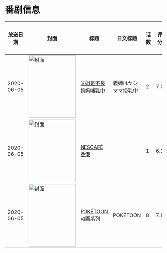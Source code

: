 # 番剧信息

|放送日期|封面|标题|日文标题|话数|评分|评分人数|
|---|---|---|---|---|---|---|
|2020-06-05|<img src="/img/no_icon_subject.png" alt="封面" style="width:150px;height:200px;object-fit:cover;">|[义姐是不良妈妈哺乳中](https://bangumi.tv/subject/305740)|義姉はヤンママ授乳中|2|7.0|824人评分|
|2020-06-05|<img src="//lain.bgm.tv/pic/cover/c/bb/06/308280_QL9dp.jpg" alt="封面" style="width:150px;height:200px;object-fit:cover;">|[NESCAFÉ 香港](https://bangumi.tv/subject/308280)||1|6.1|169人评分|
|2020-06-05|<img src="//lain.bgm.tv/pic/cover/c/83/71/338353_eaTh6.jpg" alt="封面" style="width:150px;height:200px;object-fit:cover;">|[POKÉTOON动画系列](https://bangumi.tv/subject/338353)|POKÉTOON|8|7.8|296人评分|
